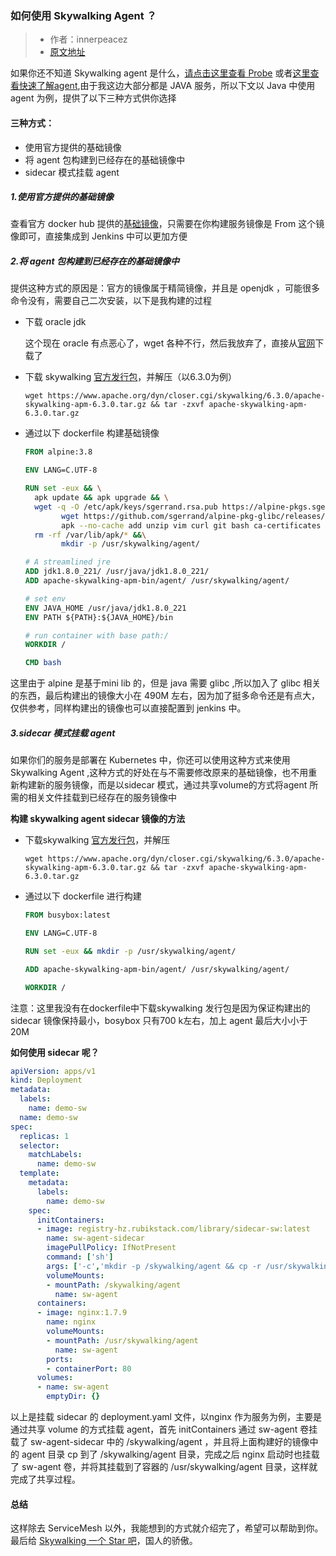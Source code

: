 ### 如何使用 Skywalking Agent ？

> - 作者：innerpeacez
> - [原文地址](<https://ipzgo.top/2019-08-30-%E5%A6%82%E4%BD%95%E4%BD%BF%E7%94%A8-Skywalking-Agent/>)
>

如果你还不知道 Skywalking agent 是什么，[请点击这里查看 Probe](https://github.com/apache/skywalking/blob/master/docs/en/concepts-and-designs/README.md) 或者[这里查看快速了解agent](https://github.com/apache/skywalking/blob/master/docs/en/setup/service-agent/java-agent/README.md),由于我这边大部分都是 JAVA 服务，所以下文以 Java 中使用 agent 为例，提供了以下三种方式供你选择

#### 三种方式：

- 使用官方提供的基础镜像
- 将 agent 包构建到已经存在的基础镜像中
- sidecar 模式挂载 agent

##### 1.使用官方提供的基础镜像

查看官方 docker hub 提供的[基础镜像](https://hub.docker.com/r/apache/skywalking-base)，只需要在你构建服务镜像是 From 这个镜像即可，直接集成到 Jenkins 中可以更加方便

##### 2.将 agent 包构建到已经存在的基础镜像中

提供这种方式的原因是：官方的镜像属于精简镜像，并且是 openjdk ，可能很多命令没有，需要自己二次安装，以下是我构建的过程

- 下载 oracle jdk 

  这个现在 oracle 有点恶心了，wget 各种不行，然后我放弃了，直接从[官网](https://www.oracle.com/technetwork/java/javase/downloads/jdk8-downloads-2133151.html)下载了

- 下载 skywalking [官方发行包](https://www.apache.org/dyn/closer.cgi/skywalking/6.3.0/apache-skywalking-apm-6.3.0.tar.gz)，并解压（以6.3.0为例）

  ```shell
  wget https://www.apache.org/dyn/closer.cgi/skywalking/6.3.0/apache-skywalking-apm-6.3.0.tar.gz && tar -zxvf apache-skywalking-apm-6.3.0.tar.gz
  ```

- 通过以下 dockerfile 构建基础镜像

  ```dockerfile
  FROM alpine:3.8 
  
  ENV LANG=C.UTF-8
  
  RUN set -eux && \
  	apk update && apk upgrade && \
  	wget -q -O /etc/apk/keys/sgerrand.rsa.pub https://alpine-pkgs.sgerrand.com/sgerrand.rsa.pub &&\
          wget https://github.com/sgerrand/alpine-pkg-glibc/releases/download/2.30-r0/glibc-2.30-r0.apk &&\
          apk --no-cache add unzip vim curl git bash ca-certificates glibc-2.30-r0.apk file && \
  	rm -rf /var/lib/apk/* &&\
          mkdir -p /usr/skywalking/agent/
  
  # A streamlined jre
  ADD jdk1.8.0_221/ /usr/java/jdk1.8.0_221/
  ADD apache-skywalking-apm-bin/agent/ /usr/skywalking/agent/
  
  # set env
  ENV JAVA_HOME /usr/java/jdk1.8.0_221
  ENV PATH ${PATH}:${JAVA_HOME}/bin
  
  # run container with base path:/
  WORKDIR /
  
  CMD bash
  ```

这里由于 alpine 是基于mini lib 的，但是 java 需要 glibc ,所以加入了 glibc 相关的东西，最后构建出的镜像大小在 490M 左右，因为加了挺多命令还是有点大，仅供参考，同样构建出的镜像也可以直接配置到 jenkins 中。

##### 3.sidecar 模式挂载 agent

如果你们的服务是部署在 Kubernetes 中，你还可以使用这种方式来使用 Skywalking Agent ,这种方式的好处在与不需要修改原来的基础镜像，也不用重新构建新的服务镜像，而是以sidecar 模式，通过共享volume的方式将agent 所需的相关文件挂载到已经存在的服务镜像中

**构建 skywalking agent sidecar 镜像的方法**

- 下载skywalking [官方发行包](https://www.apache.org/dyn/closer.cgi/skywalking/6.3.0/apache-skywalking-apm-6.3.0.tar.gz)，并解压

  ```shell
  wget https://www.apache.org/dyn/closer.cgi/skywalking/6.3.0/apache-skywalking-apm-6.3.0.tar.gz && tar -zxvf apache-skywalking-apm-6.3.0.tar.gz
  ```

- 通过以下 dockerfile 进行构建

  ```dockerfile
  FROM busybox:latest 
  
  ENV LANG=C.UTF-8
  
  RUN set -eux && mkdir -p /usr/skywalking/agent/
  
  ADD apache-skywalking-apm-bin/agent/ /usr/skywalking/agent/
  
  WORKDIR /
  ```

注意：这里我没有在dockerfile中下载skywalking 发行包是因为保证构建出的 sidecar 镜像保持最小，bosybox 只有700 k左右，加上 agent 最后大小小于20M

**如何使用 sidecar 呢？**

```yaml
apiVersion: apps/v1
kind: Deployment
metadata:
  labels:
    name: demo-sw
  name: demo-sw
spec:
  replicas: 1
  selector:
    matchLabels:
      name: demo-sw
  template:
    metadata:
      labels:
        name: demo-sw
    spec:
      initContainers:
      - image: registry-hz.rubikstack.com/library/sidecar-sw:latest
        name: sw-agent-sidecar
        imagePullPolicy: IfNotPresent
        command: ['sh']
        args: ['-c','mkdir -p /skywalking/agent && cp -r /usr/skywalking/agent/* /skywalking/agent']
        volumeMounts:
        - mountPath: /skywalking/agent
          name: sw-agent
      containers:
      - image: nginx:1.7.9
        name: nginx
        volumeMounts:
        - mountPath: /usr/skywalking/agent
          name: sw-agent
        ports:
        - containerPort: 80
      volumes:
      - name: sw-agent
        emptyDir: {}
```

以上是挂载 sidecar 的 deployment.yaml 文件，以nginx 作为服务为例，主要是通过共享 volume 的方式挂载 agent，首先 initContainers 通过 sw-agent 卷挂载了 sw-agent-sidecar 中的 /skywalking/agent ，并且将上面构建好的镜像中的 agent 目录 cp 到了 /skywalking/agent 目录，完成之后 nginx 启动时也挂载了 sw-agent 卷，并将其挂载到了容器的 /usr/skywalking/agent 目录，这样就完成了共享过程。

#### 总结

这样除去 ServiceMesh 以外，我能想到的方式就介绍完了，希望可以帮助到你。最后给 [Skywalking 一个 Star 吧](https://github.com/apache/skywalking)，国人的骄傲。

